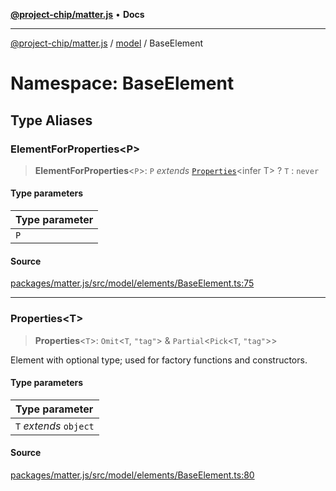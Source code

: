 [**@project-chip/matter.js**](../../../README.md) • **Docs**

***

[@project-chip/matter.js](../../../modules.md) / [model](../../README.md) / BaseElement

# Namespace: BaseElement

## Type Aliases

### ElementForProperties\<P\>

> **ElementForProperties**\<`P`\>: `P` *extends* [`Properties`](README.md#propertiest)\<infer T\> ? `T` : `never`

#### Type parameters

| Type parameter |
| :------ |
| `P` |

#### Source

[packages/matter.js/src/model/elements/BaseElement.ts:75](https://github.com/project-chip/matter.js/blob/7a8cbb56b87d4ccf34bec5a9a95ab40a1711324f/packages/matter.js/src/model/elements/BaseElement.ts#L75)

***

### Properties\<T\>

> **Properties**\<`T`\>: `Omit`\<`T`, `"tag"`\> & `Partial`\<`Pick`\<`T`, `"tag"`\>\>

Element with optional type; used for factory functions and constructors.

#### Type parameters

| Type parameter |
| :------ |
| `T` *extends* `object` |

#### Source

[packages/matter.js/src/model/elements/BaseElement.ts:80](https://github.com/project-chip/matter.js/blob/7a8cbb56b87d4ccf34bec5a9a95ab40a1711324f/packages/matter.js/src/model/elements/BaseElement.ts#L80)
